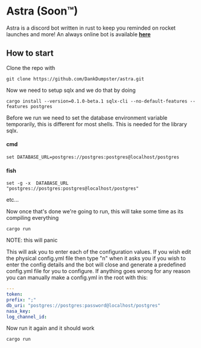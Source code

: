 # Astra (Soon™)
Astra is a discord bot written in rust to keep you reminded on rocket launches and more! An always online bot is available **[here](https://discord.com/oauth2/authorize?client_id=675542011457044512&permissions=60480&scope=bot)**
## How to start
Clone the repo with 
```shell script
git clone https://github.com/DankDumpster/astra.git
```

Now we need to setup sqlx and we do that by doing
```shell script
cargo install --version=0.1.0-beta.1 sqlx-cli --no-default-features --features postgres
```

Before we run we need to set the database environment variable temporarily, this is different for most shells. This is needed for the library sqlx.

#### cmd
```shell script
set DATABASE_URL=postgres://postgres:postgres@localhost/postgres
```
#### fish
```shell script
set -g -x  DATABASE_URL "postgres://postgres:postgres@localhost/postgres"
```
etc...

Now once that's done we're going to run, this will take some time as its compiling everything
```shell script
cargo run
```

NOTE: this will panic

This will ask you to enter each of the configuration values. If you wish edit the physical config.yml file then type "n" when it asks you if you wish to enter the config details and the bot will close and generate a predefined config.yml file for you to configure.
If anything goes wrong for any reason you can manually make a config.yml in the root with this:
```yaml
---
token: 
prefix: ";"
db_uri: "postgres://postgres:password@localhost/postgres"
nasa_key: 
log_channel_id: 
```

Now run it again and it should work
```shell script 
cargo run
```
